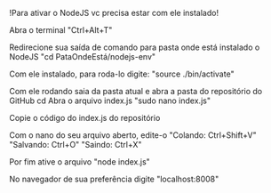!Para ativar o NodeJS vc precisa estar com ele instalado!

Abra o terminal
  "Ctrl+Alt+T"

Redirecione sua saída de comando para pasta onde está instalado o NodeJS
  "cd PataOndeEstá/nodejs-env"

Com ele instalado, para roda-lo digite:
  "source ./bin/activate"

Com ele rodando saia da pasta atual e abra a pasta do repositório do GitHub
  cd 
Abra o arquivo index.js
  "sudo nano index.js"

Copie o código do index.js do repositório

Com o nano do seu arquivo aberto, edite-o
  "Colando: Ctrl+Shift+V"
  "Salvando: Ctrl+O"
  "Saindo: Ctrl+X"

Por fim ative o arquivo
  "node index.js"

No navegador de sua preferência digite
  "localhost:8008"

